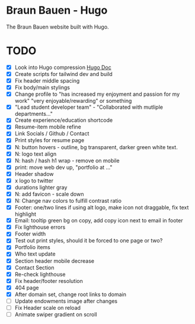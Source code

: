# Braun Bauen - Hugo
The Braun Bauen website built with Hugo.

# TODO
- [x] Look into Hugo compression [Hugo Doc](https://gohugo.io/hugo-pipes/postprocess/)
- [x] Create scripts for tailwind dev and build
- [x] Fix header middle spacing
- [x] Fix body/main stylings
- [x] Change profile to "has increased my enjoyment and passion for my work" "very enjoyable/rewarding" or something
- [x] "Lead student developer team" - "Collaborated with mutliple departments..."
- [x] Create experience/education shortcode
- [x] Resume-item mobile refine
- [x] Link Socials / Github / Contact
- [x] Print styles for resume page
- [x] N: button hovers - outline, bg transparent, darker green white text.
- [x] N: logo text align
- [x] N: hash / hash h1 wrap - remove on mobile
- [x] print: move web dev up, "portfolio at ..."
- [x] Header shadow
- [x] x logo to twitter
- [x] durations lighter gray
- [x] N: add favicon - scale down
- [x] N: Change nav colors to fulfill contrast ratio
- [x] Footer: one/two lines if using alt logo, make icon not draggable, fix text highlight
- [x] Email: tooltip green bg on copy, add copy icon next to email in footer
- [x] Fix lighthouse errors
- [x] Footer width
- [x] Test out print styles, should it be forced to one page or two?
- [x] Portfolio items
- [x] Who text update
- [x] Section header mobile decrease
- [x] Contact Section
- [x] Re-check lighthouse
- [x] Fix header/footer resolution
- [x] 404 page
- [x] After domain set, change root links to domain
- [ ] Update endowments image after changes
- [ ] Fix Header scale on reload
- [ ] Animate swiper gradient on scroll 
